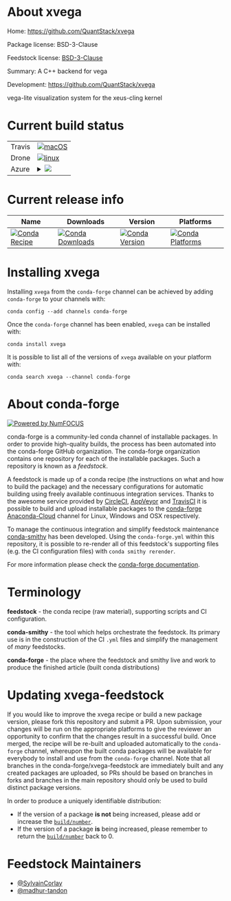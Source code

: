 About xvega
===========

Home: https://github.com/QuantStack/xvega

Package license: BSD-3-Clause

Feedstock license: [BSD-3-Clause](https://github.com/conda-forge/xvega-feedstock/blob/master/LICENSE.txt)

Summary: A C++ backend for vega

Development: https://github.com/QuantStack/xvega

vega-lite visualization system for the xeus-cling kernel

Current build status
====================


<table><tr>
    <td>Travis</td>
    <td>
      <a href="https://travis-ci.com/conda-forge/xvega-feedstock">
        <img alt="macOS" src="https://img.shields.io/travis/com/conda-forge/xvega-feedstock/master.svg?label=macOS">
      </a>
    </td>
  </tr><tr>
    <td>Drone</td>
    <td>
      <a href="https://cloud.drone.io/conda-forge/xvega-feedstock">
        <img alt="linux" src="https://img.shields.io/drone/build/conda-forge/xvega-feedstock/master.svg?label=Linux">
      </a>
    </td>
  </tr>
    
  <tr>
    <td>Azure</td>
    <td>
      <details>
        <summary>
          <a href="https://dev.azure.com/conda-forge/feedstock-builds/_build/latest?definitionId=10611&branchName=master">
            <img src="https://dev.azure.com/conda-forge/feedstock-builds/_apis/build/status/xvega-feedstock?branchName=master">
          </a>
        </summary>
        <table>
          <thead><tr><th>Variant</th><th>Status</th></tr></thead>
          <tbody><tr>
              <td>linux_64</td>
              <td>
                <a href="https://dev.azure.com/conda-forge/feedstock-builds/_build/latest?definitionId=10611&branchName=master">
                  <img src="https://dev.azure.com/conda-forge/feedstock-builds/_apis/build/status/xvega-feedstock?branchName=master&jobName=linux&configuration=linux_64_" alt="variant">
                </a>
              </td>
            </tr><tr>
              <td>linux_aarch64</td>
              <td>
                <a href="https://dev.azure.com/conda-forge/feedstock-builds/_build/latest?definitionId=10611&branchName=master">
                  <img src="https://dev.azure.com/conda-forge/feedstock-builds/_apis/build/status/xvega-feedstock?branchName=master&jobName=linux&configuration=linux_aarch64_" alt="variant">
                </a>
              </td>
            </tr><tr>
              <td>linux_ppc64le</td>
              <td>
                <a href="https://dev.azure.com/conda-forge/feedstock-builds/_build/latest?definitionId=10611&branchName=master">
                  <img src="https://dev.azure.com/conda-forge/feedstock-builds/_apis/build/status/xvega-feedstock?branchName=master&jobName=linux&configuration=linux_ppc64le_" alt="variant">
                </a>
              </td>
            </tr><tr>
              <td>osx_64</td>
              <td>
                <a href="https://dev.azure.com/conda-forge/feedstock-builds/_build/latest?definitionId=10611&branchName=master">
                  <img src="https://dev.azure.com/conda-forge/feedstock-builds/_apis/build/status/xvega-feedstock?branchName=master&jobName=osx&configuration=osx_64_" alt="variant">
                </a>
              </td>
            </tr><tr>
              <td>win_64</td>
              <td>
                <a href="https://dev.azure.com/conda-forge/feedstock-builds/_build/latest?definitionId=10611&branchName=master">
                  <img src="https://dev.azure.com/conda-forge/feedstock-builds/_apis/build/status/xvega-feedstock?branchName=master&jobName=win&configuration=win_64_" alt="variant">
                </a>
              </td>
            </tr>
          </tbody>
        </table>
      </details>
    </td>
  </tr>
</table>

Current release info
====================

| Name | Downloads | Version | Platforms |
| --- | --- | --- | --- |
| [![Conda Recipe](https://img.shields.io/badge/recipe-xvega-green.svg)](https://anaconda.org/conda-forge/xvega) | [![Conda Downloads](https://img.shields.io/conda/dn/conda-forge/xvega.svg)](https://anaconda.org/conda-forge/xvega) | [![Conda Version](https://img.shields.io/conda/vn/conda-forge/xvega.svg)](https://anaconda.org/conda-forge/xvega) | [![Conda Platforms](https://img.shields.io/conda/pn/conda-forge/xvega.svg)](https://anaconda.org/conda-forge/xvega) |

Installing xvega
================

Installing `xvega` from the `conda-forge` channel can be achieved by adding `conda-forge` to your channels with:

```
conda config --add channels conda-forge
```

Once the `conda-forge` channel has been enabled, `xvega` can be installed with:

```
conda install xvega
```

It is possible to list all of the versions of `xvega` available on your platform with:

```
conda search xvega --channel conda-forge
```


About conda-forge
=================

[![Powered by NumFOCUS](https://img.shields.io/badge/powered%20by-NumFOCUS-orange.svg?style=flat&colorA=E1523D&colorB=007D8A)](http://numfocus.org)

conda-forge is a community-led conda channel of installable packages.
In order to provide high-quality builds, the process has been automated into the
conda-forge GitHub organization. The conda-forge organization contains one repository
for each of the installable packages. Such a repository is known as a *feedstock*.

A feedstock is made up of a conda recipe (the instructions on what and how to build
the package) and the necessary configurations for automatic building using freely
available continuous integration services. Thanks to the awesome service provided by
[CircleCI](https://circleci.com/), [AppVeyor](https://www.appveyor.com/)
and [TravisCI](https://travis-ci.com/) it is possible to build and upload installable
packages to the [conda-forge](https://anaconda.org/conda-forge)
[Anaconda-Cloud](https://anaconda.org/) channel for Linux, Windows and OSX respectively.

To manage the continuous integration and simplify feedstock maintenance
[conda-smithy](https://github.com/conda-forge/conda-smithy) has been developed.
Using the ``conda-forge.yml`` within this repository, it is possible to re-render all of
this feedstock's supporting files (e.g. the CI configuration files) with ``conda smithy rerender``.

For more information please check the [conda-forge documentation](https://conda-forge.org/docs/).

Terminology
===========

**feedstock** - the conda recipe (raw material), supporting scripts and CI configuration.

**conda-smithy** - the tool which helps orchestrate the feedstock.
                   Its primary use is in the construction of the CI ``.yml`` files
                   and simplify the management of *many* feedstocks.

**conda-forge** - the place where the feedstock and smithy live and work to
                  produce the finished article (built conda distributions)


Updating xvega-feedstock
========================

If you would like to improve the xvega recipe or build a new
package version, please fork this repository and submit a PR. Upon submission,
your changes will be run on the appropriate platforms to give the reviewer an
opportunity to confirm that the changes result in a successful build. Once
merged, the recipe will be re-built and uploaded automatically to the
`conda-forge` channel, whereupon the built conda packages will be available for
everybody to install and use from the `conda-forge` channel.
Note that all branches in the conda-forge/xvega-feedstock are
immediately built and any created packages are uploaded, so PRs should be based
on branches in forks and branches in the main repository should only be used to
build distinct package versions.

In order to produce a uniquely identifiable distribution:
 * If the version of a package **is not** being increased, please add or increase
   the [``build/number``](https://conda.io/docs/user-guide/tasks/build-packages/define-metadata.html#build-number-and-string).
 * If the version of a package **is** being increased, please remember to return
   the [``build/number``](https://conda.io/docs/user-guide/tasks/build-packages/define-metadata.html#build-number-and-string)
   back to 0.

Feedstock Maintainers
=====================

* [@SylvainCorlay](https://github.com/SylvainCorlay/)
* [@madhur-tandon](https://github.com/madhur-tandon/)

